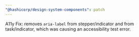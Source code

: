 ```yaml
---
"@hashicorp/design-system-components": patch
---
```


A11y Fix: removes `aria-label` from stepper/indicator and from task/indicator, which was causing an accessibility test error.
